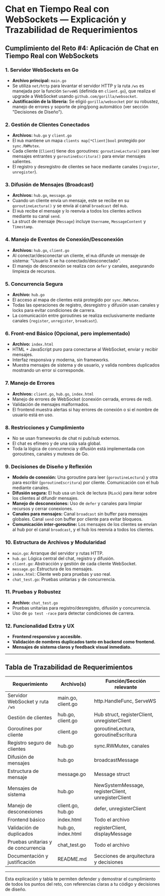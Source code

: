 # Chat en Tiempo Real con WebSockets — Explicación y Trazabilidad de Requerimientos

## Cumplimiento del Reto #4: Aplicación de Chat en Tiempo Real con WebSockets

### 1. Servidor WebSockets en Go
- **Archivo principal:** `main.go`
- Se utiliza `net/http` para levantar el servidor HTTP y la ruta `/ws` es manejada por la función `ServeWS` (definida en `client.go`), que realiza el upgrade a WebSocket usando `github.com/gorilla/websocket`.
- **Justificación de la librería:** Se eligió `gorilla/websocket` por su robustez, manejo de errores y soporte de ping/pong automático (ver sección "Decisiones de Diseño").

### 2. Gestión de Clientes Conectados
- **Archivos:** `hub.go` y `client.go`
- El `Hub` mantiene un mapa `clients map[*Client]bool` protegido por `sync.RWMutex`.
- Cada cliente (`Client`) tiene dos goroutines: `goroutineLectura()` para leer mensajes entrantes y `goroutineEscritura()` para enviar mensajes salientes.
- El registro y desregistro de clientes se hace mediante canales (`register`, `unregister`).

### 3. Difusión de Mensajes (Broadcast)
- **Archivos:** `hub.go`, `message.go`
- Cuando un cliente envía un mensaje, este se recibe en su `goroutineLectura()` y se envía al canal `broadcast` del `Hub`.
- El `Hub` recibe el mensaje y lo reenvía a todos los clientes activos mediante su canal `send`.
- La struct de mensaje (`Message`) incluye `Username`, `MessageContent` y `Timestamp`.

### 4. Manejo de Eventos de Conexión/Desconexión
- **Archivos:** `hub.go`, `client.go`
- Al conectar/desconectar un cliente, el `Hub` difunde un mensaje de sistema: "Usuario X se ha conectado/desconectado".
- El manejo de desconexión se realiza con `defer` y canales, asegurando limpieza de recursos.

### 5. Concurrencia Segura
- **Archivo:** `hub.go`
- El acceso al mapa de clientes está protegido por `sync.RWMutex`.
- Todas las operaciones de registro, desregistro y difusión usan canales y locks para evitar condiciones de carrera.
- La comunicación entre goroutines se realiza exclusivamente mediante canales (`register`, `unregister`, `broadcast`).

### 6. Front-end Básico (Opcional, pero implementado)
- **Archivo:** `index.html`
- HTML + JavaScript puro para conectarse al WebSocket, enviar y recibir mensajes.
- Interfaz responsiva y moderna, sin frameworks.
- Muestra mensajes de sistema y de usuario, y valida nombres duplicados mostrando un error si corresponde.

### 7. Manejo de Errores
- **Archivos:** `client.go`, `hub.go`, `index.html`
- Manejo de errores de WebSocket (conexión cerrada, errores de red).
- Validación de mensajes malformados.
- El frontend muestra alertas si hay errores de conexión o si el nombre de usuario está en uso.

### 8. Restricciones y Cumplimiento
- No se usan frameworks de chat ni pub/sub externos.
- El chat es efímero y de una sola sala global.
- Toda la lógica de concurrencia y difusión está implementada con goroutines, canales y mutexes de Go.

### 9. Decisiones de Diseño y Reflexión
- **Modelo de conexión:** Una goroutine para leer (`goroutineLectura`) y otra para escribir (`goroutineEscritura`) por cliente. Comunicación con el hub mediante canales.
- **Difusión segura:** El hub usa un lock de lectura (`RLock`) para iterar sobre los clientes al difundir mensajes.
- **Manejo de desconexiones:** Uso de `defer` y canales para limpiar recursos y cerrar conexiones.
- **Canales para mensajes:** Canal `broadcast` sin buffer para mensajes globales. Canal `send` con buffer por cliente para evitar bloqueos.
- **Comunicación inter-goroutine:** Los mensajes de los clientes se envían al hub por el canal `broadcast`, y el hub los reenvía a todos los clientes.

### 10. Estructura de Archivos y Modularidad
- `main.go`: Arranque del servidor y rutas HTTP.
- `hub.go`: Lógica central del chat, registro y difusión.
- `client.go`: Abstracción y gestión de cada cliente WebSocket.
- `message.go`: Estructura de los mensajes.
- `index.html`: Cliente web para pruebas y uso real.
- `chat_test.go`: Pruebas unitarias y de concurrencia.

### 11. Pruebas y Robustez
- **Archivo:** `chat_test.go`
- Pruebas unitarias para registro/desregistro, difusión y concurrencia.
- Uso de `go test -race` para detectar condiciones de carrera.

### 12. Funcionalidad Extra y UX
- **Frontend responsivo y accesible.**
- **Validación de nombres duplicados tanto en backend como frontend.**
- **Mensajes de sistema claros y feedback visual inmediato.**

---

## Tabla de Trazabilidad de Requerimientos

| Requerimiento | Archivo(s) | Función/Sección relevante |
|---------------|------------|--------------------------|
| Servidor WebSocket y ruta `/ws` | main.go, client.go | http.HandleFunc, ServeWS |
| Gestión de clientes | hub.go, client.go | Hub struct, registerClient, unregisterClient |
| Goroutines por cliente | client.go | goroutineLectura, goroutineEscritura |
| Registro seguro de clientes | hub.go | sync.RWMutex, canales |
| Difusión de mensajes | hub.go | broadcastMessage |
| Estructura de mensaje | message.go | Message struct |
| Mensajes de sistema | hub.go | NewSystemMessage, registerClient, unregisterClient |
| Manejo de desconexiones | client.go, hub.go | defer, unregisterClient |
| Frontend básico | index.html | Todo el archivo |
| Validación de duplicados | hub.go, index.html | registerClient, displayMessage |
| Pruebas unitarias y de concurrencia | chat_test.go | Todo el archivo |
| Documentación y justificación | README.md | Secciones de arquitectura y decisiones |

---

Esta explicación y tabla te permiten defender y demostrar el cumplimiento de todos los puntos del reto, con referencias claras a tu código y decisiones de diseño.
